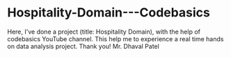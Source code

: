 # Hospitality-Domain---Codebasics
Here, I've done a project (title: Hospitality Domain), with the help of codebasics YouTube channel. This help me to experience a real time hands on data analysis project. Thank you! Mr. Dhaval Patel

